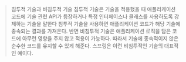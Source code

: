 > 침투적 기술과 비침투적 기술
> 침투적 기술은 기술을 적용했을 때 애플리케이션 코드에 기술 관련 API가 등장하거나 특정 인터페이스나 클래스를 사용하도록 강제하는 기술을 말한다 침투적 기술을 사용하면 애플리케이션 코드가 해당 기술에 종속되는 결과를 가져온다.
> 반면 비침투적 기술은 애플리케이션 로직을 담은 코드에 아무런 영향을 주지 않고 적용이 가능하다. 따라서 기술에 종속적이지 않은 순수한 코드를 유지할 수 있게 해준다.
> 스프링은 이런 비침투적인 기술의 대표적인 예이다.
